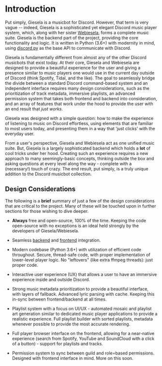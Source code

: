 # Introduction

Put simply, Giesela is a musicbot for Discord. However, that term is very vague -- indeed, Giesela is a sophisticated yet elegant Discord music player system, which, along with her sister [Webiesela](https://github.com/siku2/Webiesela), forms a complete music suite. Giesela is the backend part of the project, providing the core functionality and logic. It is written in Python (3.6+) with modernity in mind, using [discord.py](https://github.com/Rapptz/discord.py) as the base API to communicate with Discord.

Giesela is fundamentally different from almost any of the other Discord musicbots that exist today. At their core, Giesela and Webiesela are designed to provide a beautiful experience for the user and giving a presence similar to music players one would use in the current day outside of Discord (think Spotify, Tidal, and the like). The goal to seamlessly bridge the divide between a standard Discord command-based system and an independent interface requires many design considerations, such as the prioritization of track metadata, immersive playlists, an advanced permission system that takes both frontend and backend into consideration, and an array of features that work under the hood to provide the user with an end result that *just works*. 

Giesela was designed with a simple question: how to make the experience of listening to music on Discord effortless, using elements that are familiar to most users today, and presenting them in a way that 'just clicks' with the everyday user. 

From a user's perspective, Giesela and Webiesela act as one unified music suite. But, Giesela is a largely sophisticated backend which holds a **lot** of cool tricks under her hood. Creating such an experience requires a new approach to many seemingly-basic concepts, thinking outside the box and asking questions at every level along the way - complete with a (necessary!) touch of crazy. The end result, put simply, is a truly unique addition to the Discord musicbot collection.

## Design Considerations 

The following is a **brief** summary of just a few of the design considerations that are critical to the project. Many of these will be touched upon in further sections for those wishing to dive deeper. 

- **Always** free and open-source, 100% of the time. Keeping the code open-source with no exceptions is an ideal held strongly by the developers of Giesela/Webiesela.

- Seamless [backend](https://github.com/siku2/Giesela) and [frontend](https://github.com/siku2/Webiesela) integration.

- Modern codebase (Python 3.6+) with utilization of efficient code throughout. Secure, thread-safe code, with proper implementation of lower-level player logic. No "leftovers" (like extra ffmpeg threads): just proper code.

- Interactive user experience (UX) that allows a user to have an immersive experience inside and outside Discord.

- Strong music metadata prioritization to provide a beautiful interface, with layers of fallback. Advanced lyric parsing with cache. Keeping this in-sync between frontend/backend at all times.

- Playlist system with a focus on UI/UX - automated mosaic and playlist art generation similar to dedicated music player applications to provide a realistic experience. Full playlist builder with sorted playlists, metadata whenever possible to provide the most accurate rendering.

- Full player browser interface on the frontend, allowing for a near-native experience (search from Spotify, YouTube and SoundCloud with a click of a button) - support for playlists and tracks.

- Permission system to sync between guild and role=based permissions. Designed with frontend interface in mind. More on this soon.

